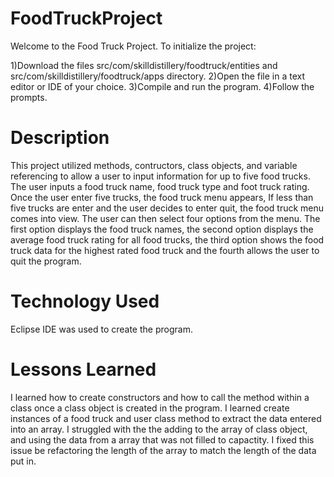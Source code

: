 # FoodTruckProject
Welcome to the Food Truck Project. To initialize the project:

1)Download the files src/com/skilldistillery/foodtruck/entities and src/com/skilldistillery/foodtruck/apps directory.
2)Open the file in a text editor or IDE of your choice.
3)Compile and run the program.
4)Follow the prompts.


# Description
This project utilized methods, contructors, class objects, and variable referencing to allow a user to input information for up to five food trucks. The user inputs a food truck name, food truck type and foot truck rating. Once the user enter five trucks, the food truck menu appears, If less than five trucks are enter and the user decides to enter quit, the food truck menu comes into view. The user can then select four options from the menu. The first option displays the food truck names, the second option displays the average food truck rating for all food trucks, the third option shows the food truck data for the highest rated food truck and the fourth allows the user to quit the program.

# Technology Used
Eclipse IDE was used to create the program.

# Lessons Learned
I learned how to create constructors and how to call the method within a class once a class object is created in the program. I learned create instances of a food truck and user class method to extract the data entered into an array. I struggled with the the adding to the array of class object, and using the data from a array that was not filled to capactity.  I fixed this issue be refactoring the length of the array to match the length of the data put in.
